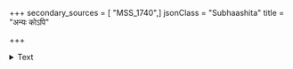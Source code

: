 +++
secondary_sources = [ "MSS_1740",]
jsonClass = "Subhaashita"
title = "अन्यः कोऽपि"

+++

<details><summary>Text</summary>

अन्यः कोऽपि स कुम्भसंभवमुनेरास्तां शिखी जाठरो यं संचिन्त्य दुकूलवह्निसदृशः संलक्ष्यते वाडवः।  
वन्द्यं तज्जठरं स मीनमकरग्राहावलिस्तोयधिः पश्चात्पार्श्वमपूरितान्तरवियद्यत्र स्वनन् भ्राम्यति॥
</details>
